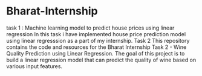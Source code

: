# Bharat-Internship
task 1 : Machine learning model to predict house prices using linear regression
In this task i have implemented house price prediction model using linear regresssion as a part of my internship.
Task 2 
This repository contains the code and resources for the Bharat Internship Task 2 - Wine Quality Prediction using Linear Regression. The goal of this project is to build a linear regression model that can predict the quality of wine based on various input features.
